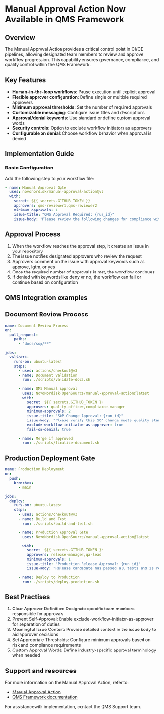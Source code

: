 # Manual Approval Action Now Available in QMS Framework

## Overview

The Manual Approval Action provides a critical control point in CI/CD pipelines, allowing designated team members to review and approve workflow progression. This capability ensures governance, compliance, and quality control within the QMS Framework.

## Key Features

- **Human-in-the-loop workflows**: Pause execution until explicit approval
- **Flexible approver configuration**: Define single or multiple required approvers
- **Minimum approval thresholds**: Set the number of required approvals
- **Customizable messaging**: Configure issue titles and descriptions
- **Approval/denial keywords**: Use standard or define custom approval words
- **Security controls**: Option to exclude workflow initiators as approvers
- **Configurable on denial**: Choose workflow behavior when approval is denied

## Implementation Guide

### Basic Configuration

Add the following step to your workflow file:

```yaml
- name: Manual Approval Gate
  uses: novonordisk/manual-approval-action@v1
  with:
    secret: ${{ secrets.GITHUB_TOKEN }}
    approvers: qms-reviewer1,qms-reviewer2
    minimum-approvals: 1
    issue-title: "QMS Approval Required: {run_id}"
    issue-body: "Please review the following changes for compliance with QMS requirements."
```

## Approval Process

1. When the workflow reaches the approval step, it creates an issue in your repository
2. The issue notifies designated approvers who review the request
3. Approvers comment on the issue with approval keywords such as approve, lgtm, or yes
4. Once the required number of approvals is met, the workflow continues
5. If denied with keywords like deny or no, the workflow can fail or continue based on configuration

## QMS Integration examples

## Document Review Process

```yaml
name: Document Review Process
on:
  pull_request:
    paths:
      - "docs/sop/**"

jobs:
  validate:
    runs-on: ubuntu-latest
    steps:
      - uses: actions/checkout@v3
      - name: Document Validation
        run: ./scripts/validate-docs.sh

      - name: QMS Manual Approval
        uses: NovoNordisk-OpenSource/manual-approval-action@latest
        with:
          secret: ${{ secrets.GITHUB_TOKEN }}
          approvers: quality-officer,compliance-manager
          minimum-approvals: 2
          issue-title: "SOP Change Approval: {run_id}"
          issue-body: "Please verify this SOP change meets quality standards."
          exclude-workflow-initiator-as-approver: true
          fail-on-denial: true

      - name: Merge if approved
        run: ./scripts/finalize-document.sh
```

## Production Deployment Gate

```yaml
name: Production Deployment
on:
  push:
    branches:
      - main

jobs:
  deploy:
    runs-on: ubuntu-latest
    steps:
      - uses: actions/checkout@v3
      - name: Build and Test
        run: ./scripts/build-and-test.sh

      - name: Production Approval Gate
        uses: NovoNordisk-OpenSource/manual-approval-action@latest

        with:
          secret: ${{ secrets.GITHUB_TOKEN }}
          approvers: release-manager,qa-lead
          minimum-approvals: 1
          issue-title: "Production Release Approval: {run_id}"
          issue-body: "Release candidate has passed all tests and is ready for production. Please approve."

      - name: Deploy to Production
        run: ./scripts/deploy-production.sh
```

## Best Practises

1. Clear Approver Definition: Designate specific team members responsible for approvals
2. Prevent Self-Approval: Enable exclude-workflow-initiator-as-approver for separation of duties
3. Meaningful Issue Content: Provide detailed context in the issue body to aid approver decisions
4. Set Appropriate Thresholds: Configure minimum approvals based on risk and compliance requirements
5. Custom Approval Words: Define industry-specific approval terminology when needed

## Support and resources

For more information on the Manual Approval Action, refer to:

- [Manual Approval Action](https://github.com/NovoNordisk-OpenSource/manual-approval-action)
- [QMS Framework documentation](https://qms.novonordisk.com)

For assistancewith implementation, contact the QMS Support team.

